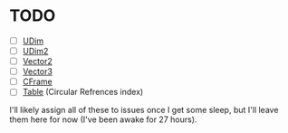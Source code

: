 # TODO

- [ ] [UDim](./udim.ts)
- [ ] [UDim2](./udim2.ts)
- [ ] [Vector2](./vector2.ts)
- [ ] [Vector3](./vector3.ts)
- [ ] [CFrame](./cframe.ts)
- [ ] [Table](./table.ts) (Circular Refrences index)

I'll likely assign all of these to issues once I get some sleep, but I'll leave them here for now (I've been awake for 27 hours).
